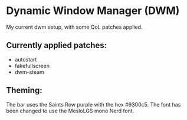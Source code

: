 # Dynamic Window Manager (DWM)
  My current dwm setup, with some QoL patches applied.
## Currently applied patches:
  - autostart
  - fakefullscreen
  - dwm-steam
## Theming:
  The bar uses the Saints Row purple with the hex #9300c5.
  The font has been changed to use the MesloLGS mono Nerd font.
